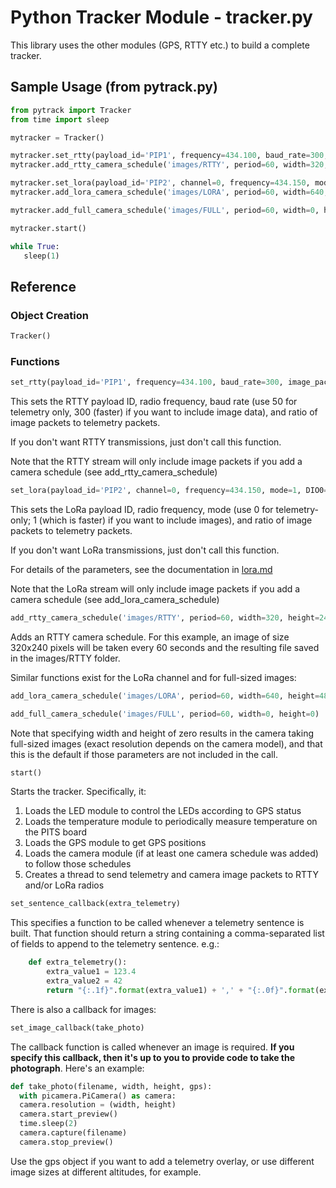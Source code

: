 # Python Tracker Module - tracker.py

This library uses the other modules (GPS, RTTY etc.) to build a complete tracker.

## Sample Usage (from pytrack.py)

```python
from pytrack import Tracker
from time import sleep

mytracker = Tracker()

mytracker.set_rtty(payload_id='PIP1', frequency=434.100, baud_rate=300, image_packet_ratio=4)
mytracker.add_rtty_camera_schedule('images/RTTY', period=60, width=320, height=240)

mytracker.set_lora(payload_id='PIP2', channel=0, frequency=434.150, mode=1, image_packet_ratio=6)
mytracker.add_lora_camera_schedule('images/LORA', period=60, width=640, height=480)

mytracker.add_full_camera_schedule('images/FULL', period=60, width=0, height=0)

mytracker.start()

while True:
   sleep(1)
```
## Reference

### Object Creation

```python
Tracker()
```

### Functions

```python
set_rtty(payload_id='PIP1', frequency=434.100, baud_rate=300, image_packet_ratio=4)`
```

This sets the RTTY payload ID, radio frequency, baud rate (use 50 for telemetry only, 300 (faster) if you want to include image data), and ratio of image packets to telemetry packets.

If you don't want RTTY transmissions, just don't call this function.

Note that the RTTY stream will only include image packets if you add a camera schedule (see add_rtty_camera_schedule)

```python
set_lora(payload_id='PIP2', channel=0, frequency=434.150, mode=1, DIO0=0, image_packet_ratio=6)
```

This sets the LoRa payload ID, radio frequency, mode (use 0 for telemetry-only; 1 (which is faster) if you want to include images), and ratio of image packets to telemetry packets.

If you don't want LoRa transmissions, just don't call this function.

For details of the parameters, see the documentation in [lora.md](lora.md)

Note that the LoRa stream will only include image packets if you add a camera schedule (see add_lora_camera_schedule)

```python
add_rtty_camera_schedule('images/RTTY', period=60, width=320, height=240)
```

Adds an RTTY camera schedule.  For this example, an image of size 320x240 pixels will be taken every 60 seconds and the resulting file saved in the images/RTTY folder.

Similar functions exist for the LoRa channel and for full-sized images:

```python
add_lora_camera_schedule('images/LORA', period=60, width=640, height=480)

add_full_camera_schedule('images/FULL', period=60, width=0, height=0)
```

Note that specifying width and height of zero results in the camera taking full-sized images (exact resolution depends on the camera model), and that this is the default if those parameters are not included in the call.

```python
start()
```

Starts the tracker.  Specifically, it:

1. Loads the LED module to control the LEDs according to GPS status
2. Loads the temperature module to periodically measure temperature on the PITS board
3. Loads the GPS module to get GPS positions
4. Loads the camera module (if at least one camera schedule was added) to follow those schedules
5. Creates a thread to send telemetry and camera image packets to RTTY and/or LoRa radios

```python
set_sentence_callback(extra_telemetry)
```

This specifies a function to be called whenever a telemetry sentence is built.  That function should return a string containing a comma-separated list of fields to append to the telemetry sentence.  e.g.:

```python
	def extra_telemetry():
	    extra_value1 = 123.4
	    extra_value2 = 42
	    return "{:.1f}".format(extra_value1) + ',' + "{:.0f}".format(extra_value2)
```

There is also a callback for images:

```python
set_image_callback(take_photo)
```

The callback function is called whenever an image is required.  **If you specify this callback, then it's up to you to provide code to take the photograph**.  Here's an example:

```python
def take_photo(filename, width, height, gps):
  with picamera.PiCamera() as camera:
  camera.resolution = (width, height)
  camera.start_preview()
  time.sleep(2)
  camera.capture(filename)
  camera.stop_preview()
```

Use the gps object if you want to add a telemetry overlay, or use different image sizes at different altitudes, for example.
